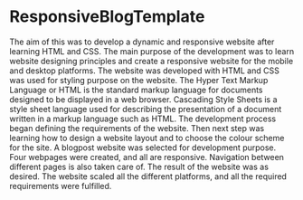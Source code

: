 # ResponsiveBlogTemplate
The aim of this was to develop a dynamic and responsive website after learning HTML and CSS. 
The main purpose of the development was to learn website designing principles and create a responsive website for the mobile and desktop platforms. 
The website was developed with HTML and CSS was used for styling purpose on the website. 
The Hyper Text Markup Language or HTML is the standard markup language for documents designed to be displayed in a web browser. 
Cascading Style Sheets is a style sheet language used for describing the presentation of a document written in a markup language such as HTML. 
The development process began defining the requirements of the website. 
Then next step was learning how to design a website layout and to choose the colour scheme for the site. 
A blogpost website was selected for development purpose. 
Four webpages were created, and all are responsive. Navigation between different pages is also taken care of. The result of the website was as desired. 
The website scaled all the different platforms, and all the required requirements were fulfilled.
